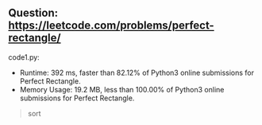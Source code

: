 ## Question: https://leetcode.com/problems/perfect-rectangle/

code1.py:
* Runtime: 392 ms, faster than 82.12% of Python3 online submissions for Perfect Rectangle.
* Memory Usage: 19.2 MB, less than 100.00% of Python3 online submissions for Perfect Rectangle.
> sort